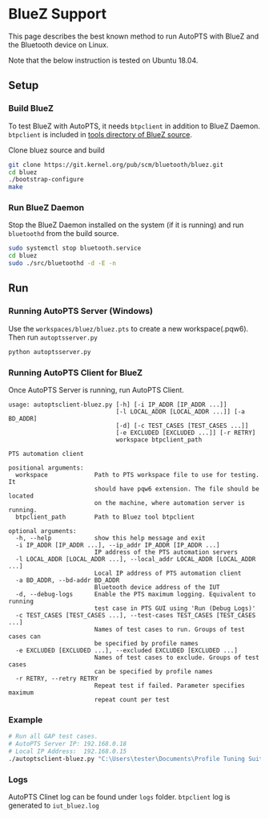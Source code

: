 # BlueZ Support

This page describes the best known method to run AutoPTS with BlueZ and the Bluetooth device on Linux.

Note that the below instruction is tested on Ubuntu 18.04.

## Setup

### Build BlueZ

To test BlueZ with AutoPTS, it needs `btpclient` in addition to BlueZ Daemon. `btpclient` is included in [tools directory of BlueZ source](https://git.kernel.org/pub/scm/bluetooth/bluez.git/tree/tools/btpclient.c).

Clone bluez source and build

```bash
git clone https://git.kernel.org/pub/scm/bluetooth/bluez.git
cd bluez
./bootstrap-configure
make
```

### Run BlueZ Daemon

Stop the BlueZ Daemon installed on the system (if it is running) and run `bluetoothd` from the build source.

```bash
sudo systemctl stop bluetooth.service
cd bluez
sudo ./src/bluetoothd -d -E -n
```

## Run

### Running AutoPTS Server (Windows)

Use the `workspaces/bluez/bluez.pts` to create a new workspace(.pqw6).
Then run `autoptsserver.py`

```bash
python autoptsserver.py
```

### Running AutoPTS Client for BlueZ

Once AutoPTS Server is running, run AutoPTS Client.

```text
usage: autoptsclient-bluez.py [-h] [-i IP_ADDR [IP_ADDR ...]]
                              [-l LOCAL_ADDR [LOCAL_ADDR ...]] [-a BD_ADDR]
                              [-d] [-c TEST_CASES [TEST_CASES ...]]
                              [-e EXCLUDED [EXCLUDED ...]] [-r RETRY]
                              workspace btpclient_path

PTS automation client

positional arguments:
  workspace             Path to PTS workspace file to use for testing. It
                        should have pqw6 extension. The file should be located
                        on the machine, where automation server is running.
  btpclient_path        Path to Bluez tool btpclient

optional arguments:
  -h, --help            show this help message and exit
  -i IP_ADDR [IP_ADDR ...], --ip_addr IP_ADDR [IP_ADDR ...]
                        IP address of the PTS automation servers
  -l LOCAL_ADDR [LOCAL_ADDR ...], --local_addr LOCAL_ADDR [LOCAL_ADDR ...]
                        Local IP address of PTS automation client
  -a BD_ADDR, --bd-addr BD_ADDR
                        Bluetooth device address of the IUT
  -d, --debug-logs      Enable the PTS maximum logging. Equivalent to running
                        test case in PTS GUI using 'Run (Debug Logs)'
  -c TEST_CASES [TEST_CASES ...], --test-cases TEST_CASES [TEST_CASES ...]
                        Names of test cases to run. Groups of test cases can
                        be specified by profile names
  -e EXCLUDED [EXCLUDED ...], --excluded EXCLUDED [EXCLUDED ...]
                        Names of test cases to exclude. Groups of test cases
                        can be specified by profile names
  -r RETRY, --retry RETRY
                        Repeat test if failed. Parameter specifies maximum
                        repeat count per test
```

### Example

```bash
# Run all GAP test cases.
# AutoPTS Server IP: 192.168.0.18
# Local IP Address:  192.168.0.15
./autoptsclient-bluez.py "C:\Users\tester\Documents\Profile Tuning Suite\bluez\bluez.pqw6" /home/han1/work/bluez/tools/btpclient -i 192.168.0.18 -l 192.168.0.15 -c GAP
```

### Logs

AutoPTS Clinet log can be found under `logs` folder.
`btpclient` log is generated to `iut_bluez.log`
